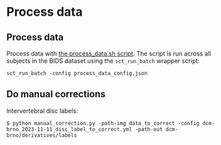 # Process data

## Process data

Process data with [the process_data.sh script](process_data.sh). The script is run across all subjects in the 
BIDS dataset using the `sct_run_batch` wrapper script:

```console
sct_run_batch -config process_data_config.json
```

## Do manual corrections

Intervertebral disc labels:

```console
$ python manual_correction.py -path-img data_to_correct -config dcm-brno_2023-11-11_disc_label_to_correct.yml -path-out dcm-brno/derivatives/labels
```
